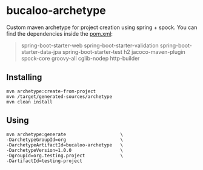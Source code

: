 # bucaloo-archetype
Custom maven archetype for project creation using spring + spock.
You can find the dependencies inside the [pom.xml](https://github.com/halkernel/bucaloo-archetype/blob/master/pom.xml):

> spring-boot-starter-web
> spring-boot-starter-validation
> spring-boot-starter-data-jpa
> spring-boot-starter-test
> h2
> jacoco-maven-plugin
> spock-core
> groovy-all
> cglib-nodep
> http-builder


## Installing
```shell
mvn archetype:create-from-project
mvn /target/generated-sources/archetype
mvn clean install
```


## Using
```shell
mvn archetype:generate                    \
-DarchetypeGroupId=org                    \
-DarchetypeArtifactId=bucaloo-archetype   \
-DarchetypeVersion=1.0.0                  \
-DgroupId=org.testing.project             \
-DartifactId=testing-project
```

